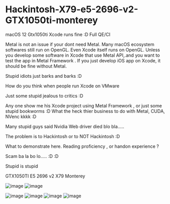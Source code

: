# Hackintosh-X79-e5-2696-v2-GTX1050ti-monterey
macOS 12 Gtx1050ti Xcode runs fine :D Full QE/CI

Metal is not an issue if your dont need Metal. Many macOS ecosystem softwares still run on OpenGL. Even Xcode itself runs on OpenGL.
Unless you develop some software in Xcode that use Metal API,.and you want to test the app in Metal Framework . If you just develop iOS app on Xcode, it should be fine without Metal. 

Stupid idiots just barks and barks :D

How do you think when people run Xcode on VMware

Just some stupid jealous to critics :D

Any one show me his Xcode project using Metal Framework , or just some stupid bookworms :D What the heck thier business to do with Metal, CUDA, NVenc kkkk :D

Many stupid guys said Nvidia Web driver died blo bla.....

The problem is to Hackintosh or to NOT Hackintosh :D

What to demonstrate here. Reading proficiency , or handon experience ?

Scam ba la bo lo.....
:D :D

Stupid is stupid

GTX1050TI E5 2696 v2 X79 Monterey

![image](https://github.com/sonvirgo/Hackintosh-X79--e5-2696-v2-1050ti-monterey/assets/10823037/b8a90b84-327b-413e-90e0-3aad38e00353)
![image](https://github.com/sonvirgo/Hackintosh-X79--e5-2696-v2-1050ti-monterey/assets/10823037/dc4d8aa6-551f-4d17-9490-8ebc5a26d797)

![image](https://github.com/sonvirgo/Hackintosh-X79--e5-2696-v2-1050ti-monterey/assets/10823037/993cc675-a679-49a6-b67a-1ba99e5313af)
![image](https://github.com/sonvirgo/Hackintosh-X79--e5-2696-v2-1050ti-monterey/assets/10823037/8261bdb0-a1f7-459f-a1a3-497c07901e55)
![image](https://github.com/sonvirgo/Hackintosh-X79--e5-2696-v2-1050ti-monterey/assets/10823037/0b913760-42f6-4732-bdb3-196bfb85a556)
![image](https://github.com/sonvirgo/Hackintosh-X79--e5-2696-v2-1050ti-monterey/assets/10823037/4a359b1f-67f5-4232-9ab8-75592d5b10f0)
